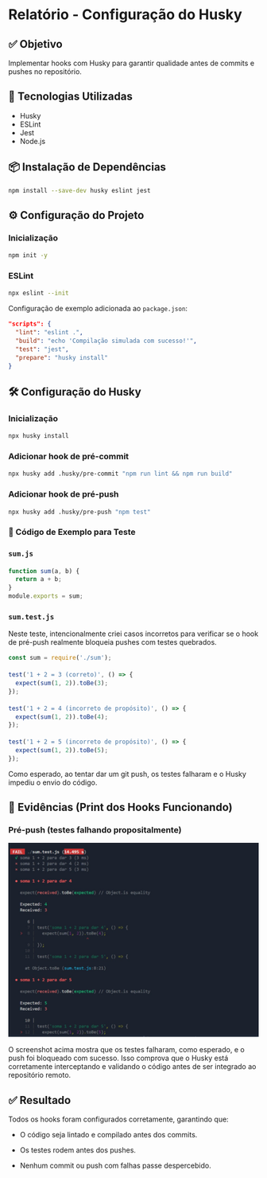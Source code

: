 # Relatório - Configuração do Husky

## ✅ Objetivo

Implementar hooks com Husky para garantir qualidade antes de commits e pushes no repositório.

## 🔧 Tecnologias Utilizadas

- Husky
- ESLint
- Jest
- Node.js

## 📦 Instalação de Dependências

```bash
npm install --save-dev husky eslint jest

```
## ⚙️ Configuração do Projeto

### Inicialização

```bash
npm init -y
```

### ESLint
```bash
npx eslint --init
```
Configuração de exemplo adicionada ao `package.json`:

```json
"scripts": {
  "lint": "eslint .",
  "build": "echo 'Compilação simulada com sucesso!'",
  "test": "jest",
  "prepare": "husky install"
}
```

## 🛠️ Configuração do Husky

### Inicialização
```bash
npx husky install
```
### Adicionar hook de pré-commit
```bash
npx husky add .husky/pre-commit "npm run lint && npm run build"
```

### Adicionar hook de pré-push
```bash
npx husky add .husky/pre-push "npm test"
```

### 🧪 Código de Exemplo para Teste

### `sum.js`
```js
function sum(a, b) {
  return a + b;
}
module.exports = sum;
```
### `sum.test.js`
Neste teste, intencionalmente criei casos incorretos para verificar se o hook de pré-push realmente bloqueia pushes com testes quebrados.

```js
const sum = require('./sum');

test('1 + 2 = 3 (correto)', () => {
  expect(sum(1, 2)).toBe(3);
});

test('1 + 2 = 4 (incorreto de propósito)', () => {
  expect(sum(1, 2)).toBe(4);
});

test('1 + 2 = 5 (incorreto de propósito)', () => {
  expect(sum(1, 2)).toBe(5);
});

```

Como esperado, ao tentar dar um git push, os testes falharam e o Husky impediu o envio do código.

## 📸 Evidências (Print dos Hooks Funcionando)

### Pré-push (testes falhando propositalmente)

![Pré-push com erro](./img/print.jpg)

O screenshot acima mostra que os testes falharam, como esperado, e o push foi bloqueado com sucesso. Isso comprova que o Husky está corretamente interceptando e validando o código antes de ser integrado ao repositório remoto.

## ✅ Resultado

Todos os hooks foram configurados corretamente, garantindo que:

- O código seja lintado e compilado antes dos commits.

- Os testes rodem antes dos pushes.

- Nenhum commit ou push com falhas passe despercebido.